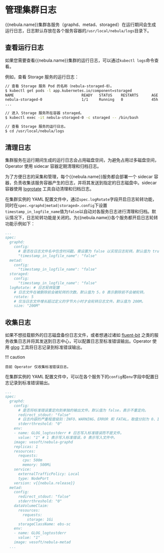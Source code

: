# 管理集群日志

{{nebula.name}}集群各服务（graphd、metad、storaged）在运行期间会生成运行日志，日志默认存放在各个服务容器的`/usr/local/nebula/logs`目录下。

## 查看运行日志

如果您需要查看{{nebula.name}}集群的运行日志，可以通过`kubectl logs`命令查看。

例如，查看 Storage 服务的运行日志：

```bash
// 查看 Storage 服务 Pod 的名称（nebula-storaged-0）。
$ kubectl get pods -l app.kubernetes.io/component=storaged
NAME                               READY   STATUS    RESTARTS      AGE
nebula-storaged-0                  1/1     Running   0             45h
...

// 进入 Storage 服务所在容器 storaged。
$ kubectl exec -it nebula-storaged-0 -c storaged -- /bin/bash

// 查看 Storage 服务的运行日志。
$ cd /usr/local/nebula/logs
```

## 清理日志

集群服务在运行期间生成的运行日志会占用磁盘空间，为避免占用过多磁盘空间，Operator 使用 sidecar 容器定期清理和归档日志。

为了方便日志的采集和管理，每个{{nebula.name}}服务都会部署一个 sidecar 容器，负责收集该服务容器产生的日志，并将其发送到指定的日志磁盘中。sidecar 容器使用 [logrotate](https://linux.die.net/man/8/logrotate) 工具自动清理和归档日志。

在集群实例的 YAML 配置文件中，通过`spec.logRotate`字段开启日志轮转功能，同时在`spec.<graphd|metad|storaged>.config`下设置`timestamp_in_logfile_name`值为`false`以自动对各服务日志进行清理和归档。默认情况下，日志轮转功能是关闭的。为{{nebula.name}}各个服务都开启日志轮转功能示例如下：

```yaml
...
spec:
  graphd:
    config:
      # 是否在日志文件名中包含时间戳，需设置为 false 以实现日志轮转。默认值为 true。
      "timestamp_in_logfile_name": "false"
  metad:
    config:
      "timestamp_in_logfile_name": "false"
  storaged:
    config:
      "timestamp_in_logfile_name": "false"
  logRotate: # 日志轮转配置
    # 日志文件在被删除前会被轮转的次数。默认值为 5，0 表示删除前不会被轮转。
    rotate: 5
    # 仅当日志文件增长超过定义的字节大小时才会轮转日志文件。默认值为 200M。
    size: "200M"
```


## 收集日志

如果不想挂载额外的日志磁盘备份日志文件，或者想通过诸如 [fluent-bit](https://fluentbit.io/) 之类的服务收集日志并将其发送到日志中心，可以配置日志至标准错误输出。Operator 使用 [glog](https://github.com/google/glog) 工具将日志记录到标准错误输出。

!!! caution

    目前 Operator 仅收集标准错误日志。

在集群实例的 YAML 配置文件中，可以在各个服务下的`config`和`env`字段中配置日志记录到标准错误输出。


```yaml
...
spec:
  graphd:
    config:
      # 是否将标准错误重定向到单独的输出文件。默认值为 false，表示不重定向。
      redirect_stdout: "false"
      # 日志内容的严重程度级别：INFO、WARNING、ERROR 和 FATAL。取值分别为 0、1、2 和 3。
      stderrthreshold: "0"
    env: 
    - name: GLOG_logtostderr # 日志写入标准错误而不是文件。
      value: "1" # 1 表示写入标准错误，0 表示写入文件中。
    image: vesoft/nebula-graphd
    replicas: 1
    resources:
      requests:
        cpu: 500m
        memory: 500Mi
    service:
      externalTrafficPolicy: Local
      type: NodePort
    version: v{{nebula.release}}
  metad:
    config:
      redirect_stdout: "false"
      stderrthreshold: "0"
    dataVolumeClaim:
      resources:
        requests:
          storage: 1Gi
      storageClassName: ebs-sc
    env:
    - name: GLOG_logtostderr
      value: "1"
    image: vesoft/nebula-metad
  ...
```